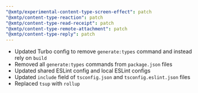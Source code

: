 ```yaml
---
"@xmtp/experimental-content-type-screen-effect": patch
"@xmtp/content-type-reaction": patch
"@xmtp/content-type-read-receipt": patch
"@xmtp/content-type-remote-attachment": patch
"@xmtp/content-type-reply": patch
---
```


- Updated Turbo config to remove `generate:types` command and instead rely on `build`
- Removed all `generate:types` commands from `package.json` files
- Updated shared ESLint config and local ESLint configs
- Updated `include` field of `tsconfig.json` and `tsconfig.eslint.json` files
- Replaced `tsup` with `rollup`
